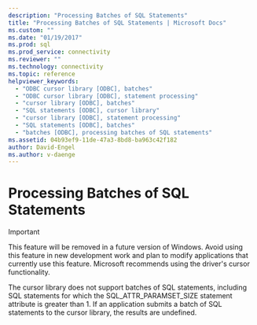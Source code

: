 ```yaml
---
description: "Processing Batches of SQL Statements"
title: "Processing Batches of SQL Statements | Microsoft Docs"
ms.custom: ""
ms.date: "01/19/2017"
ms.prod: sql
ms.prod_service: connectivity
ms.reviewer: ""
ms.technology: connectivity
ms.topic: reference
helpviewer_keywords: 
  - "ODBC cursor library [ODBC], batches"
  - "ODBC cursor library [ODBC], statement processing"
  - "cursor library [ODBC], batches"
  - "SQL statements [ODBC], cursor library"
  - "cursor library [ODBC], statement processing"
  - "SQL statements [ODBC], batches"
  - "batches [ODBC], processing batches of SQL statements"
ms.assetid: 04b93ef9-11de-47a3-8bd8-ba963c42f182
author: David-Engel
ms.author: v-daenge
---
```

# Processing Batches of SQL Statements
> [!IMPORTANT]  
>  This feature will be removed in a future version of Windows. Avoid using this feature in new development work and plan to modify applications that currently use this feature. Microsoft recommends using the driver's cursor functionality.  
  
 The cursor library does not support batches of SQL statements, including SQL statements for which the SQL_ATTR_PARAMSET_SIZE statement attribute is greater than 1. If an application submits a batch of SQL statements to the cursor library, the results are undefined.
